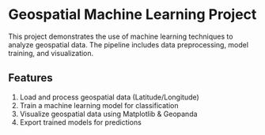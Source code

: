 # Geospatial Machine Learning Project

This project demonstrates the use of machine learning techniques to analyze geospatial data. The pipeline includes data preprocessing, model training, and visualization.

## Features
1. Load and process geospatial data (Latitude/Longitude)
2. Train a machine learning model for classification
3. Visualize geospatial data using Matplotlib & Geopanda
4. Export trained models for predictions